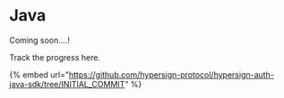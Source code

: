 # Java

Coming soon....!

Track the progress here.

{% embed url="https://github.com/hypersign-protocol/hypersign-auth-java-sdk/tree/INITIAL_COMMIT" %}
